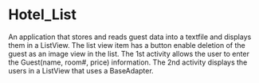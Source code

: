 # Hotel_List
An application that stores and reads guest data into a textfile and displays them in a ListView.
The list view item has a button enable deletion of the guest as an image view in the list.
The 1st activity allows the user to enter the Guest(name, room#, price) information.
The 2nd activity displays the users in a ListView that uses a BaseAdapter.
